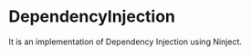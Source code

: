 DependencyInjection
===================
It is an implementation of Dependency Injection using Ninject.
